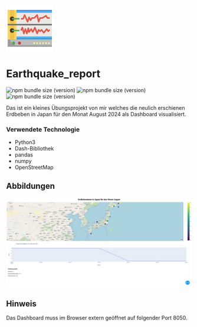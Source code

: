 ![Alt text](seismic.png "Optional title")
# Earthquake_report

![npm bundle size (version)](https://img.shields.io/badge/version-0.0.1-darkred)  ![npm bundle size (version)](https://img.shields.io/badge/language-python3-white)  ![npm bundle size (version)](https://img.shields.io/badge/framework-dash-darkred) 

Das ist ein kleines Übungsprojekt von mir welches die neulich erschienen Erdbeben in Japan für den Monat August 2024 als Dashboard visualisiert.

### Verwendete Technologie
* Python3
* Dash-Bibliothek
* pandas
* numpy
* OpenStreetMap

## Abbildungen

![Alt text](Statistik_.jpeg "Optional title")

## Hinweis
Das Dashboard muss im Browser extern geöffnet auf folgender Port 8050.
